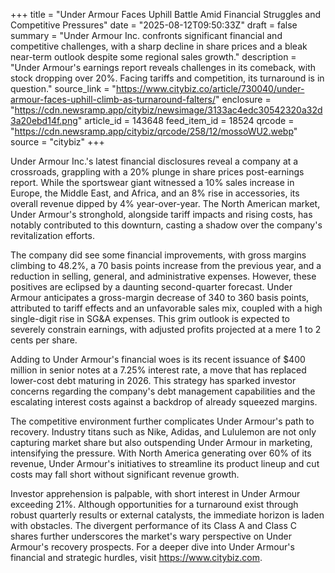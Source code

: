 +++
title = "Under Armour Faces Uphill Battle Amid Financial Struggles and Competitive Pressures"
date = "2025-08-12T09:50:33Z"
draft = false
summary = "Under Armour Inc. confronts significant financial and competitive challenges, with a sharp decline in share prices and a bleak near-term outlook despite some regional sales growth."
description = "Under Armour's earnings report reveals challenges in its comeback, with stock dropping over 20%. Facing tariffs and competition, its turnaround is in question."
source_link = "https://www.citybiz.co/article/730040/under-armour-faces-uphill-climb-as-turnaround-falters/"
enclosure = "https://cdn.newsramp.app/citybiz/newsimage/3133ac4edc30542320a32d3a20ebd14f.png"
article_id = 143648
feed_item_id = 18524
qrcode = "https://cdn.newsramp.app/citybiz/qrcode/258/12/mossoWU2.webp"
source = "citybiz"
+++

<p>Under Armour Inc.'s latest financial disclosures reveal a company at a crossroads, grappling with a 20% plunge in share prices post-earnings report. While the sportswear giant witnessed a 10% sales increase in Europe, the Middle East, and Africa, and an 8% rise in accessories, its overall revenue dipped by 4% year-over-year. The North American market, Under Armour's stronghold, alongside tariff impacts and rising costs, has notably contributed to this downturn, casting a shadow over the company's revitalization efforts.</p><p>The company did see some financial improvements, with gross margins climbing to 48.2%, a 70 basis points increase from the previous year, and a reduction in selling, general, and administrative expenses. However, these positives are eclipsed by a daunting second-quarter forecast. Under Armour anticipates a gross-margin decrease of 340 to 360 basis points, attributed to tariff effects and an unfavorable sales mix, coupled with a high single-digit rise in SG&A expenses. This grim outlook is expected to severely constrain earnings, with adjusted profits projected at a mere 1 to 2 cents per share.</p><p>Adding to Under Armour's financial woes is its recent issuance of $400 million in senior notes at a 7.25% interest rate, a move that has replaced lower-cost debt maturing in 2026. This strategy has sparked investor concerns regarding the company's debt management capabilities and the escalating interest costs against a backdrop of already squeezed margins.</p><p>The competitive environment further complicates Under Armour's path to recovery. Industry titans such as Nike, Adidas, and Lululemon are not only capturing market share but also outspending Under Armour in marketing, intensifying the pressure. With North America generating over 60% of its revenue, Under Armour's initiatives to streamline its product lineup and cut costs may fall short without significant revenue growth.</p><p>Investor apprehension is palpable, with short interest in Under Armour exceeding 21%. Although opportunities for a turnaround exist through robust quarterly results or external catalysts, the immediate horizon is laden with obstacles. The divergent performance of its Class A and Class C shares further underscores the market's wary perspective on Under Armour's recovery prospects. For a deeper dive into Under Armour's financial and strategic hurdles, visit <a href='https://www.citybiz.com' rel='nofollow' target='_blank'>https://www.citybiz.com</a>.</p>